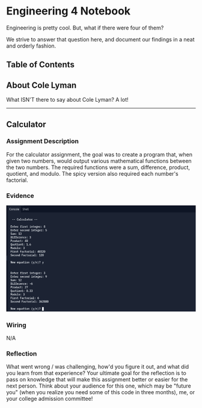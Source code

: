 # Engineering 4 Notebook
Engineering is pretty cool. But, what if there were four of them?

We strive to answer that question here, and document our findings in a neat and orderly fashion.

## Table of Contents

## About Cole Lyman

What ISN'T there to say about Cole Lyman? A lot!

---

## Calculator

### Assignment Description

For the calculator assignment, the goal was to create a program that, when given two numbers, would output various mathematical functions between the two numbers. The required functions were a sum, difference, product, quotient, and modulo. The spicy version also required each number's factorial.

### Evidence 

![Woohoo](https://github.com/clyman88/Engineering_4_Notebook/blob/main/Pictures/Screenshot%202021-09-30%209.57.02%20AM.png)

### Wiring

N/A

### Reflection

What went wrong / was challenging, how'd you figure it out, and what did you learn from that experience?  Your ultimate goal for the reflection is to pass on knowledge that will make this assignment better or easier for the next person. Think about your audience for this one, which may be "future you" (when you realize you need some of this code in three months), me, or your college admission committee!
